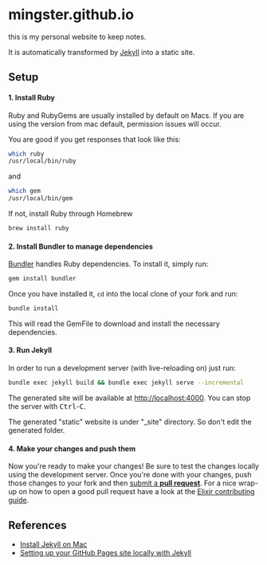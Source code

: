 # mingster.github.io

this is my personal website to keep notes.

It is automatically transformed by [Jekyll](https://github.com/mojombo/jekyll) into a static site.

## Setup

#### 1. Install Ruby
Ruby and RubyGems are usually installed by default on Macs. If you are using the version from mac default, permission issues will occur.

You are good if you get responses that look like this:
```bash
which ruby
/usr/local/bin/ruby
```
and
```bash
which gem
/usr/local/bin/gem
```

If not, install Ruby through Homebrew
```bash
brew install ruby
```

#### 2. Install Bundler to manage dependencies

[Bundler](http://bundler.io) handles Ruby dependencies. To install it, simply
run:

```bash
gem install bundler
```

Once you have installed it, `cd` into the local clone of your fork and run:

```bash
bundle install
```
This will read the GemFile to download and install the necessary dependencies.

#### 3. Run Jekyll

In order to run a development server (with live-reloading on) just run:

```bash
bundle exec jekyll build && bundle exec jekyll serve --incremental
```

The generated site will be available at [http://localhost:4000](http://localhost:4000). You can stop the
server with <kbd>Ctrl</kbd>-<kbd>C</kbd>.

The generated "static" website is under "_site" directory. So don't edit the generated folder. 


#### 4. Make your changes and push them

Now you're ready to make your changes! Be sure to test the changes locally using
the development server. Once you're done with your changes, push those changes
to your fork and then [submit a **pull
request**](https://help.github.com/articles/using-pull-requests/). For a nice
wrap-up on how to open a good pull request have a look at the [Elixir
contributing
guide](https://github.com/elixir-lang/elixir/#contributing).

## References
 - [Install Jekyll on Mac](https://securityrat.github.io/mydoc_install_jekyll_on_mac.html)
 - [Setting up your GitHub Pages site locally with Jekyll](https://help.github.com/articles/setting-up-your-github-pages-site-locally-with-jekyll/)
